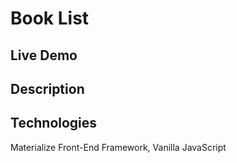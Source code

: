 # Book List

## Live Demo

## Description

## Technologies
Materialize Front-End Framework, Vanilla JavaScript